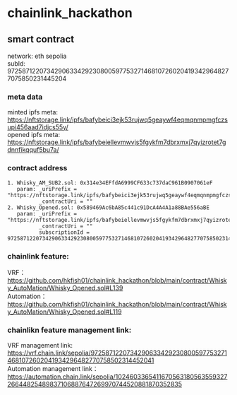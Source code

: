 # chainlink_hackathon


## smart contract

network: eth sepolia  
subId: 9725871220734290633429230800597753271468107260204193429648277075850231445204 

### meta data
minted ipfs meta: https://nftstorage.link/ipfs/bafybeici3ejk53rujwq5geaywf4eqmqnmpmgfczsupi456aad7idjcs55y/  
opened ipfs meta: https://nftstorage.link/ipfs/bafybeiellevmwvjs5fgykfm7dbrxmxj7qyizrotet7gdnnfikqquf5bu7a/

### contract address
    1. Whisky_AM_SUB2.sol: 0x314e34EFfdA6999CF633c737daC961B0907061eF
       param: _uriPrefix = "https://nftstorage.link/ipfs/bafybeici3ejk53rujwq5geaywf4eqmqnmpmgfczsupi456aad7idjcs55y/"
              _contractUri = ""
    2. Whisky_Opened.sol: 0x589469Ac6bA85c441c91DcA4A4A1a88BAe556aBE
       param: _uriPrefix = "https://nftstorage.link/ipfs/bafybeiellevmwvjs5fgykfm7dbrxmxj7qyizrotet7gdnnfikqquf5bu7a/"
              _contractUri = ""
              subscriptionId = 97258712207342906334292308005977532714681072602041934296482770758502314452041

### chainlink feature:
VRF：https://github.com/hkfish01/chainlink_hackathon/blob/main/contract/Whisky_AutoMation/Whisky_Opened.sol#L139  
Automation：https://github.com/hkfish01/chainlink_hackathon/blob/main/contract/Whisky_AutoMation/Whisky_Opened.sol#L119

### chainlikn feature management link:
VRF management link: https://vrf.chain.link/sepolia/97258712207342906334292308005977532714681072602041934296482770758502314452041  
Automation management link：https://automation.chain.link/sepolia/102460336541167056318056355932726644825489837106887647269970744520881870352835